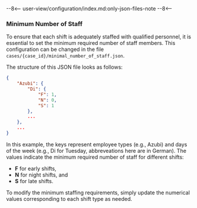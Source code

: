 --8<--
user-view/configuration/index.md:only-json-files-note
--8<--

### Minimum Number of Staff

To ensure that each shift is adequately staffed with qualified personnel, it is essential to set the minimum required number of staff members. This configuration can be changed in the file `cases/{case_id}/minimal_number_of_staff.json`.

The structure of this JSON file looks as follows:

```json
{
    "Azubi": {
        "Di": {
            "F": 1,
            "N": 0,
            "S": 1
        },
        ...
    },
    ...
}
```

In this example, the keys represent employee types (e.g., Azubi) and days of the week (e.g., Di for Tuesday, abbreveations here are in German). The values indicate the minimum required number of staff for different shifts:

- **F** for early shifts,
- **N** for night shifts, and
- **S** for late shifts.

To modify the minimum staffing requirements, simply update the numerical values corresponding to each shift type as needed.
